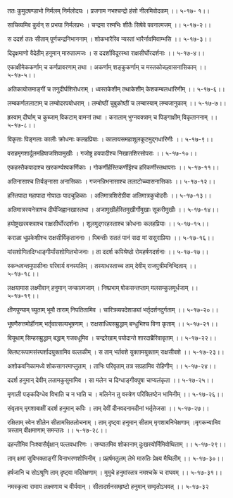 ततः कुमुदषण्डाभो निर्मलम् निर्मलोदयः ।
प्रजगाम नभश्चन्द्रो हंसो नीलमिवोदकम् ।। ५-१७- १।।

साचिव्यमिव कुर्वन् स प्रभया निर्मलप्रभः ।
चन्द्रमा रश्मभिः शीतैः सिषेवे पवनात्मजम् ।। ५-१७-२।।

स ददर्श ततः सीताम् पूर्णचन्द्रनिभाननाम् ।
शोकभारैरिव न्यस्तां भारैर्नावमिवाम्भसि ।। ५-१७-३।।

दिदृक्षमाणो वैदेहीम् हनुमान् मारुतात्मजः ।
स ददर्शाविदूरस्था राक्षसीर्घोरदर्शनाः ।। ५-१७-४।।

एकाक्षीमेककर्णाम् च कर्णप्रावरणाम् तथा ।
अकर्णाम् शङ्कुकर्णाम् च मस्तकोच्छ्वासनासिकाम् ।। ५-१७-५।।

अतिकायोत्तमाङ्गीं च तनुदीर्घशिरोधराम् ।
ध्वस्तकेशीम् तथाकेशीम् केशकम्बलधारिणीम् ।। ५-१७-६।।

लम्बकर्णललाटाम् च लम्बोदरपयोधराम् ।
लम्बोष्ठीं चुबुकोष्ठीं च लम्बास्याम् लम्बजानुकाम् ।। ५-१७-७।।

ह्रस्वाम् दीर्घाम् च कुब्जाम् विकटाम् वामनां तथा ।
करालाम् भुग्नवक्त्राम् च पिङ्गाक्षीम् विकृताननाम् ।। ५-१७-८।।

विकृताः पिङ्गलाः कालीः क्रोधनाः कलहप्रियाः ।
कालायसमहाशूलकूटमुद्गधारिणीः ।। ५-१७-९।।

वराहमृगशार्दूलमहिषाजशिवामुखीः ।
गजोष्ट्र हयपादीश्च निखातशिरसोपराः ।। ५-१७-१०।।

एकहस्तैकपादाश्च खरकर्ण्यश्वकर्णिकाः ।
गोकर्णीर्हस्तिकर्णीईश्च हरिकर्णीस्तथापराः ।। ५-१७-११।।

अतिनासाश्च तिर्यङ्नासा अनासिकाः ।
गजनन्निभनासाश्च ललाटोच्च्वासनासिकाः ।। ५-१७-१२।।

हस्तिपादा महापादा गोपादाः पादचूळिकाः ।
अतिमात्रशिरोग्रीवा अतिमात्रकुचोदरीः ।। ५-१७-१३।।

अतिमात्रस्यनेत्राश्च दीर्घजिह्वानखास्तथा ।
अजामुखीर्हस्तिमुखीर्गोमुखाः सूकरीमुखीः ।। ५-१७-१४।।

हयोष्ट्रखरवक्त्राश्च राक्षसीर्घोरदर्शनाः ।
शूलमुद्गरहस्ताश्च क्रोधनाः कलहप्रियाः ।। ५-१७-१५।।

कराळा धूम्रकेशीश्च राक्षसीर्विकृताननाः ।
पिबन्तीः सततं पानं सदा मां ससुराप्रियाः ।। ५-१७-१६।।

मांसशोणितदिग्धाङ्गीर्मांसशोणितभोजनाः ।
ता ददर्श कपिश्रेष्ठो रोमहर्षणदर्शनाः ।। ५-१७-१७।।

स्कन्धवन्तमुपासीनाः परिवार्य वनस्पतिम् ।
तस्याधस्ताच्च ताम् देवीम् राजपुत्रीमनिन्दिताम् ।। ५-१७-१८।।

लक्षयामास लक्ष्मीवान् हनुमान् जन्कात्मजाम् ।
निष्प्रभाम् षोकसन्तप्ताम् मलसम्कुलमूर्धजाम् ।। ५-१७-१९।।

क्षीणपुण्याम् च्युताम् भूमौ ताराम् निपतितामिव ।
चारित्रव्यपदेशाड्यां भर्तृदर्शनदुर्गताम् ।। ५-१७-२०।।

भूषणैरुत्तमोर्हीनाम् भर्तृवात्सल्यभूषणाम् ।
राक्षसाधिपसम्रुद्धाम् बन्धुभिश्च विना कृताम् ।। ५-१७-२१।।

वियूथाम् सिम्हसम्रुद्धाम् बद्धाम् गजवधूमिव ।
चन्द्ररेखाम् पयोदान्ते शारदाब्रैरिवावृताम् ।। ५-१७-२२।।

क्लिष्टरूपामसंस्पर्शादयुक्तामिव वल्लकीम् ।
स ताम् भर्तवशे युक्तामयुक्ताम् राक्षसीवशे ।। ५-१७-२३।।

अशोकवनिकामध्ये शोकसागरमाप्लुताम् ।
ताभिः परिवृताम् तत्र सग्रहामिव रोहिणीम् ।। ५-१७-२४।।

ददर्श हनुमान् देवीम् लतामकुसुमामिव ।
सा मलेन च दिग्धाङ्गीवपुषा चाप्यलंकृता ।। ५-१७-२५।।

मृणाली पङ्कदिग्धेव विभाति च न भाति च ।
मलिनेन तु वस्त्रेण परिक्लिष्टेन भामिनीम् ।। ५-१७-२६।।

संवृताम् मृगशाबाक्षीं ददर्श हनुमान् कपिः ।
ताम् देवीं दीनवदनामदीनां भर्तृतेजसा ।। ५-१७-२७।।

रक्षिताम् स्वेन शीलेन सीतामसितलोचनाम् ।
ताम् दृष्ट्वा हनुमान् सीताम् मृगशाबनिभेक्षणाम् ।मृगकन्यामिव त्रस्ताम् वीक्षमाणाम् समन्ततः ।। ५-१७-२८।।

दहन्तीमिव निःश्वासैर्वृक्षान् पल्लवधारिणः ।
सम्घातमिव शोकानाम् दुःखस्योर्मिमिवोथिताम् ।। ५-१७-२९।।

ताम् क्षमां सुविभक्ताङ्गीं विनाभरणशोभिनीम् ।
प्रहर्षमतुलम् लेभे मारुतिः प्रेक्ष्य मैथिलीम् ।। ५-१७-३०।।

हर्षजानि च सोऽश्रूणि ताम् दृष्ट्वा मदिरेक्षणाम् ।
मुमुचे हनुमांस्तत्र नमश्चक्रे च राघवम् ।। ५-१७-३१।।

नमस्कृत्वा रामाय लक्ष्मणाय च वीर्यवान् ।
सीतादर्शनसम्हृष्टो हनुमान् सम्वृतोऽभवत् ।। ५-१७-३२

